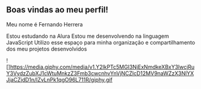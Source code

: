 ## Boas vindas ao meu perfil!
Meu nome é Fernando Herrera

Estou estudando na Alura
Estou me desenvolvendo na linguagem JavaScript
Utilizo esse espaço para minha organização e compartilhamento dos meu projetos desenvolvidos

![]https://media.giphy.com/media/v1.Y2lkPTc5MGI3NjExNmdkeXBxY3lwcjRuY3VydzZubXJ1cWtuMnkzZ3Fmb3cwcnhvYnVjNCZlcD12MV9naWZzX3NlYXJjaCZjdD1n/IZvLnPk1qgO96L711R/giphy.gif
<!--
**Fllyck/Fllyck** is a ✨ _special_ ✨ repository because its `README.md` (this file) appears on your GitHub profile.

